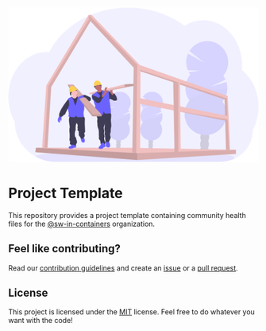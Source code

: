 <h1 align="center">
    <img src=".github/project-logo.svg" width="512px">
</h1>

# Project Template

This repository provides a project template containing community health files for
the [@sw-in-containers](https://github.com/sw-in-containers/) organization.

## Feel like contributing?

Read our [contribution guidelines](CONTRIBUTING.md) and create
an [issue](https://github.com/sw-in-containers/project-template/issues/new/choose) or
a [pull request](https://github.com/sw-in-containers/project-template/compare).

## License

This project is licensed under the [MIT](LICENSE) license.
Feel free to do whatever you want with the code!
